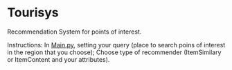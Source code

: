 # Tourisys

Recommendation System for points of interest.

Instructions:
In [Main.py](Main.py), setting your query (place to search poins of interest in the region that you choose);
Choose type of recommender (ItemSimilary or ItemContent and your attributes).
